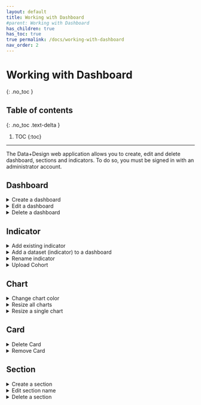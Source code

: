 ```yaml
---
layout: default
title: Working with Dashboard
#parent: Working with Dashboard
has_children: true
has_toc: true
true permalink: /docs/working-with-dashboard
nav_order: 2
---
```


# Working with Dashboard
{: .no_toc }

## Table of contents
{: .no_toc .text-delta }

1. TOC
{:toc}

---

The Data+Design web application allows you to create, edit and delete dashboard, sections and indicators. To do so, you must be signed in with an administrator account.

## Dashboard
<details markdown="block">
  <summary>
  Create a dashboard
  </summary>
  1. To create a new empty dashboard from scratch, click the Gear button on the main page, then choose Create Dashboard.
  2. Enter the new dashboard name. You can make it into a default dashboard by clicking the Default toggle switch.
  3. Once you’re done, click the Create button.
</details>

<details markdown="block">
  <summary>
  Edit a dashboard
  </summary>
  1.	To make changes on a dashboard, open the dashboard first using Dashboard Selector located in the main page.
  2.	Click the Gear from the dashboard, then choose Edit Dashboard.
  3.	Change the name of the dashboard in the name field and then click Create.
</details>

<details markdown="block">
  <summary>
  Delete a dashboard
  </summary>
  Warning
  Deleting a dashboard will also remove any sections, indicators and alerts you have configured on that dashboard.
  To delete a dashboard you are currently viewing, follow these steps:
  * Click the Gear from the dashboard, then click Delete Dashboard, and then click Confirm to proceed.
</details>

## Indicator
<details markdown="block">
  <summary>
  Add existing indicator
  </summary>
  Add existing indicator to a section.
  1.	Navigate the dashboard, then click the  plus (+) of the section, choose Existing.
  2.	Click the Disclosure button, then choose the indicator.
  3.	Once you’re done, click Create.
</details>

<details markdown="block">
  <summary>
  Add a dataset (indicator) to a dashboard
  </summary>
  You can upload external data in a .csv or excel format through the user interface.
  1.	Navigate the section where you want to upload the indicator and click plus (+).
  2.	Click Upload, a user interface will appear to help you upload the dataset.
  3.	Under Details section, import the .csv or excel, then click Next.
  4.	Under Select Columns section, select the columns that you want to be included in the indicator, then click Next.
  5.	Preview the dataset under Preview section, then click Next.
  6.	Select the update mode under Update Mode section, then click Next.
  7.	Under Name and Describe Your Dataset section, give the indicator a name and choose the appropriate chart.
  8.	Once you’re done, click the Update.
</details>

<details markdown="block">
  <summary>
  Rename indicator
  </summary>
  1.	Navigate the dashboard and click the Gear of the indicator, choose Rename.
  2.	In the Caption field, type the new name for the indicator. You may also want to put some information in the Info text field.
  3.	Click Update to apply changes.
</details>

<details markdown="block">
  <summary>
  Upload Cohort
  </summary>
  1.	Create cohort file for uploading (csv or excel).
  2.	Navigate to the dashboard and click Upload Cohort located just above the sections. A new user interface will appear to help you upload cohort.
  3.	Under Details section, upload the .csv or excel file.
  4.	Once you’re done, click Next.
  5.	Under Student Details and Dataset section, fill in the required fields.
  6.	Once you’re done, click Submit.

  If it was successful, a message should display informing the file was uploaded.
</details>

## Chart

<details markdown="block">
  <summary>
  Change chart color
  </summary>
  Maybe your indicator needs a little something else to make it more impactful. You can change the color of your chart.
  1. Choose the chart that you want to change. Click the Gear button, then choose Change Color.
  2. Click on the color that you want to change and pick the color scheme you want.
  3. Once you’re done, click the Update button.
</details>

<details markdown="block">
  <summary>
  Resize all charts
  </summary>
  You can resize charts in a dashboard all at once in just one click.
  * Navigate the dashboard and click the Gear button located just above the sections, then choose the squares to resize the charts in the dashboard.
</details>

<details markdown="block">
  <summary>
  Resize a single chart
  </summary>
  * Navigate the Card and click the Gear button, then choose the square to resize the chart.
</details>

## Card
<details markdown="block">
  <summary>
  Delete Card
  </summary>
  * Navigate the Card and click the Gear button, then click Delete Dashboard.
</details>

<details markdown="block">
  <summary>
  Remove Card
  </summary>
  * Click on the indicator's Gear button and choose Remove, then click Confirm to remove card from the section.
</details>

## Section
<details markdown="block">
  <summary>
  Create a section
  </summary>
  1. Navigate the dashboard and click the Gear button located just above the sections.
  2. Click Manage Sections, then choose Add.
  4. Enter the new section name.
  5. Once you’re done, click Create.
</details>

<details markdown="block">
  <summary>
  Edit section name
  </summary>
  1. Navigate the section and click the Pencil button.
  2. Give the section a new name.
  3. Once you’re done, click Update.
</details>

<details markdown="block">
  <summary>
  Delete a section
  </summary>
  * Navigate the section and click the Trash bin button, then click Confirm to delete section.
</details>
